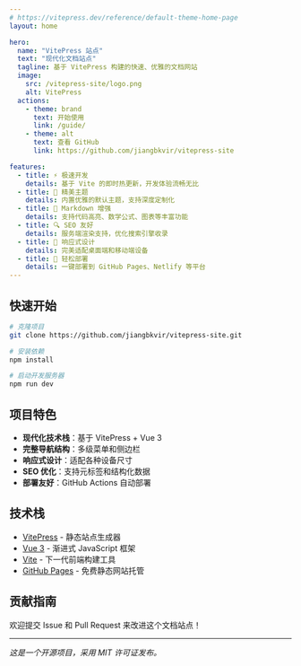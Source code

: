 ```yaml
---
# https://vitepress.dev/reference/default-theme-home-page
layout: home

hero:
  name: "VitePress 站点"
  text: "现代化文档站点"
  tagline: 基于 VitePress 构建的快速、优雅的文档网站
  image:
    src: /vitepress-site/logo.png
    alt: VitePress
  actions:
    - theme: brand
      text: 开始使用
      link: /guide/
    - theme: alt
      text: 查看 GitHub
      link: https://github.com/jiangbkvir/vitepress-site

features:
  - title: ⚡ 极速开发
    details: 基于 Vite 的即时热更新，开发体验流畅无比
  - title: 🎨 精美主题
    details: 内置优雅的默认主题，支持深度定制化
  - title: 📝 Markdown 增强
    details: 支持代码高亮、数学公式、图表等丰富功能
  - title: 🔍 SEO 友好
    details: 服务端渲染支持，优化搜索引擎收录
  - title: 📱 响应式设计
    details: 完美适配桌面端和移动端设备
  - title: 🚀 轻松部署
    details: 一键部署到 GitHub Pages、Netlify 等平台
---
```


## 快速开始

```bash
# 克隆项目
git clone https://github.com/jiangbkvir/vitepress-site.git

# 安装依赖
npm install

# 启动开发服务器
npm run dev
```

## 项目特色

- **现代化技术栈**：基于 VitePress + Vue 3
- **完整导航结构**：多级菜单和侧边栏
- **响应式设计**：适配各种设备尺寸
- **SEO 优化**：支持元标签和结构化数据
- **部署友好**：GitHub Actions 自动部署

## 技术栈

- [VitePress](https://vitepress.dev/) - 静态站点生成器
- [Vue 3](https://vuejs.org/) - 渐进式 JavaScript 框架
- [Vite](https://vitejs.dev/) - 下一代前端构建工具
- [GitHub Pages](https://pages.github.com/) - 免费静态网站托管

## 贡献指南

欢迎提交 Issue 和 Pull Request 来改进这个文档站点！

---

*这是一个开源项目，采用 MIT 许可证发布。*